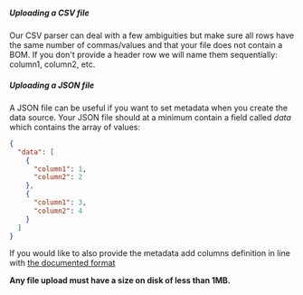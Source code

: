 ##### Uploading a CSV file
Our CSV parser can deal with a few ambiguities but make sure all rows have the same number of commas/values and that your file does not contain a BOM. If you don't provide a header row we will name them sequentially: column1, column2, etc. 

##### Uploading a JSON file
A JSON file can be useful if you want to set metadata when you create the data source. Your JSON file should at a minimum contain a field called *data* which contains the array of values:
``` json
{
  "data": [
    {
      "column1": 1,
      "column2": 2
    },
    {
      "column1": 3,
      "column2": 4
    }
  ]
}
```
If you would like to also provide the metadata add columns definition in line with <a href="http://docs.nexosis.com/guides/column-metadata#example" target="_blank">the documented format</a>

**Any file upload must have a size on disk of less than 1MB.**